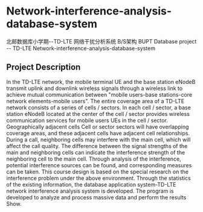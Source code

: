# Network-interference-analysis-database-system
北邮数据库小学期--TD-LTE 网络干扰分析系统 B/S架构
BUPT Database project -- TD-LTE Network-interference-analysis-database-system

## Project Description
In the TD-LTE network, the mobile terminal UE and the base station eNodeB transmit uplink and downlink wireless signals through a wireless link to achieve mutual communication between "mobile users-base stations-core network elements-mobile users". The entire coverage area of ​​a TD-LTE network consists of a series of cells / sectors. In each cell / sector, a base station eNodeB located at the center of the cell / sector provides wireless communication services for mobile users UEs in the cell / sector. Geographically adjacent cells Cell or sector sectors will have overlapping coverage areas, and these adjacent cells have adjacent cell relationships. During a call, neighboring cells may interfere with the main cell, which will affect the call quality. The difference between the signal strengths of the main and neighboring cells can indicate the interference strength of the neighboring cell to the main cell. Through analysis of the interference, potential interference sources can be found, and corresponding measures can be taken.
This course design is based on the special research on the interference problem under the above environment. Through the statistics of the existing information, the database application system-TD-LTE network interference analysis system is developed. The program is developed to analyze and process massive data and perform the results Show.

